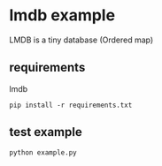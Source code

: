 # lmdb example
LMDB is a tiny database (Ordered map)

## requirements
lmdb

    pip install -r requirements.txt
    
## test example

    python example.py
    
